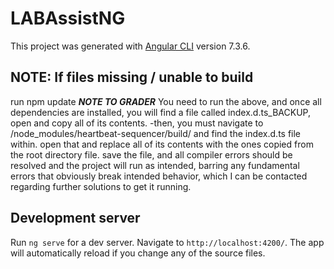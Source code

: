 # LABAssistNG

This project was generated with [Angular CLI](https://github.com/angular/angular-cli) version 7.3.6.

## NOTE: If files missing / unable to build

run npm update
***NOTE TO GRADER***
You need to run the above, and once all dependencies are installed, you will find a file called index.d.ts_BACKUP, open and copy all of its contents.
-then, you must navigate to /node_modules/heartbeat-sequencer/build/ and find the index.d.ts file within. open that and replace all of its contents with the ones copied from the root directory file. save the file, and all compiler errors should be resolved and the project will run as intended, barring any fundamental errors that obviously break intended behavior, which I can be contacted regarding further solutions to get it running.

## Development server
Run `ng serve` for a dev server. Navigate to `http://localhost:4200/`. The app will automatically reload if you change any of the source files.


